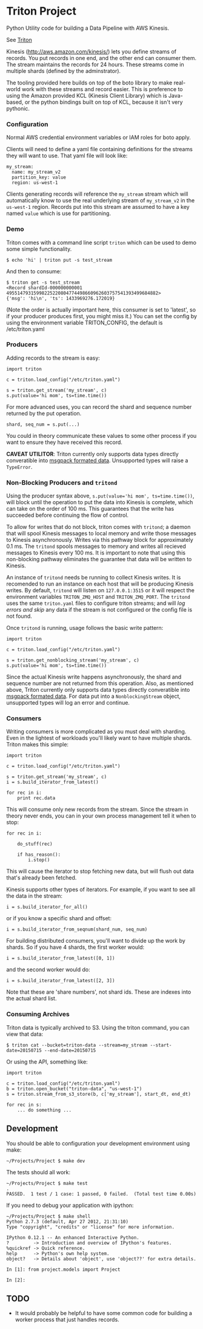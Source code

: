 # Triton Project

Python Utility code for building a Data Pipeline with AWS Kinesis.

See [Triton](https://github.com/postmates/go-triton)

Kinesis (http://aws.amazon.com/kinesis/) lets you define streams of records.
You put records in one end, and the other end can consumer them. The stream
maintains the records for 24 hours. These streams come in multiple shards
(defined by the adminstrator).

The tooling provided here builds on top of the boto library to make real-world
work with these streams and record easier. This is preference to using the
Amazon provided KCL (Kinesis Client Library) which is Java-based, or the python
bindings built on top of KCL, because it isn't very pythonic.

### Configuration

Normal AWS credential environment variables or IAM roles for boto apply.

Clients will need to define a yaml file containing definitions for the streams
they will want to use. That yaml file will look like:

    my_stream:
      name: my_stream_v2
      partition_key: value
      region: us-west-1

Clients generating records will reference the `my_stream` stream which will
automatically know to use the real underlying stream of `my_stream_v2` in the
`us-west-1` region. Records put into this stream are assumed to have a key
named `value` which is use for partitioning.


### Demo

Triton comes with a command line script `triton` which can be used to demo some simple functionality.

    $ echo 'hi' | triton put -s test_stream

And then to consume:

    $ triton get -s test_stream
    <Record shardId-000000000001 49551479315998225220804774498660962603757541393499684882>
    {'msg': 'hi\n', 'ts': 1433969276.172019}

(Note the order is actually important here, this consumer is set to 'latest',
so if your producer produces first, you might miss it.)
You can set the config by using the environment variable TRITON_CONFIG, the default is /etc/triton.yaml

### Producers

Adding records to the stream is easy:

    import triton

    c = triton.load_config("/etc/triton.yaml")

    s = triton.get_stream('my_stream', c)
    s.put(value='hi mom', ts=time.time())


For more advanced uses, you can record the shard and sequence number returned
by the put operation.

    shard, seq_num = s.put(...)

You could in theory communicate these values to some other process if you want
to ensure they have received this record.

__CAVEAT UTILITOR__: Triton currently only supports data types directly converatible
into [msgpack formated data](https://github.com/msgpack/msgpack/blob/master/spec.md).
Unsupported types will raise a `TypeError`.

### Non-Blocking Producers and `tritond`

Using the producer syntax above, `s.put(value='hi mom', ts=time.time())`, will block until
the operation to put the data into Kinesis is complete, which can take on the order of 100 ms.
This guarantees that the write has succeeded before continuing the flow of control.

To allow for writes that do not block, triton comes with `tritond`;
a daemon that will spool Kinesis messages to local memory and write those messages to Kinesis asynchronously.
Writes via this pathway block for approximately 0.1 ms.
The `tritond` spools messages to memory and writes all recieved messages to Kinesis
every 100 ms.
It is important to note that using this non-blocking pathway eliminates the guarantee
that data will be written to Kinesis.

An instance of `tritond` needs be running to collect Kinesis writes.
It is recomended to run an instance on each host that will be producing Kinesis writes.
By default, `tritond` will listen on `127.0.0.1:3515` or it will
respect the environment variables `TRITON_ZMQ_HOST` and `TRITON_ZMQ_PORT`.
The `tritond` uses the same `triton.yaml` files to configure triton streams;
and will _log errors and skip_ any data if the stream is not configured
or the config file is not found.

Once `tritond` is running, usage follows the basic write pattern:

    import triton

    c = triton.load_config("/etc/triton.yaml")

    s = triton.get_nonblocking_stream('my_stream', c)
    s.put(value='hi mom', ts=time.time())

Since the actual Kinesis write happens asynchronously, the shard and sequence number
are not returned from this operation. 
Also, as mentioned above, Triton currently only supports data types directly converatible
into [msgpack formated data](https://github.com/msgpack/msgpack/blob/master/spec.md).
For data put into a `NonblockingStream` object, unsupported types will log an error and continue.

### Consumers

Writing consumers is more complicated as you must deal with sharding. Even in
the lightest of workloads you'll likely want to have multiple shards. Triton makes this simple:

    import triton

    c = triton.load_config("/etc/triton.yaml")

    s = triton.get_stream('my_stream', c)
    i = s.build_iterator_from_latest()

    for rec in i:
        print rec.data

This will consume only new records from the stream. Since the stream in theory
never ends, you can in your own process management tell it when to stop:

    for rec in i:

        do_stuff(rec)

        if has_reason():
            i.stop()

This will cause the iterator to stop fetching new data, but will flush out data
that's already been fetched.

Kinesis supports other types of iterators. For example, if you want to see all the data in the stream:

    i = s.build_iterator_for_all()

or if you know a specific shard and offset:

    i = s.build_iterator_from_seqnum(shard_num, seq_num)

For building distributed consumers, you'll want to divide up the work by shards.
So if you have 4 shards, the first worker would:

    i = s.build_iterator_from_latest([0, 1])

and the second worker would do:

    i = s.build_iterator_from_latest([2, 3])

Note that these are 'share numbers', not shard ids. These are indexes into the
actual shard list.

### Consuming Archives

Triton data is typically archived to S3. Using the triton command, you can view that data:

    $ triton cat --bucket=triton-data --stream=my_stream --start-date=20150715 --end-date=20150715

Or using the API, something like:

    import triton

    c = triton.load_config("/etc/triton.yaml")
    b = triton.open_bucket("triton-data", "us-west-1")
    s = triton.stream_from_s3_store(b, c['my_stream'], start_dt, end_dt)

    for rec in s:
        ... do something ...


## Development

You should be able to configuration your development environment using make:

    ~/Projects/Project $ make dev

The tests should all work:

    ~/Projects/Project $ make test
    .
    PASSED.  1 test / 1 case: 1 passed, 0 failed.  (Total test time 0.00s)

If you need to debug your application with ipython:

    ~/Projects/Project $ make shell
    Python 2.7.3 (default, Apr 27 2012, 21:31:10)
    Type "copyright", "credits" or "license" for more information.

    IPython 0.12.1 -- An enhanced Interactive Python.
    ?         -> Introduction and overview of IPython's features.
    %quickref -> Quick reference.
    help      -> Python's own help system.
    object?   -> Details about 'object', use 'object??' for extra details.

    In [1]: from project.models import Project

    In [2]:

## TODO

  * It would probably be helpful to have some common code for building a worker
    process that just handles records.
